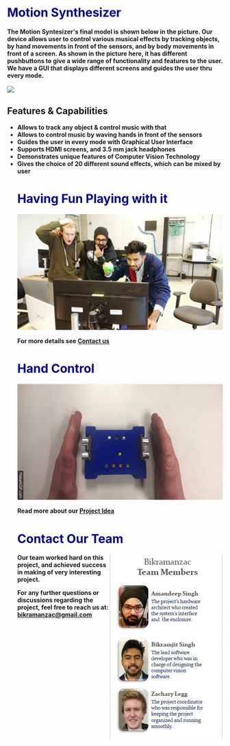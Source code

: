 # <b> <font color ="darkblue"> Motion Synthesizer </font>

<b> The Motion Syntesizer's final model is shown below in the picture. Our device allows user to control various musical effects by tracking objects, by hand movements in front of the sensors, and by body movements in front of a screen. As shown in the picture here, it has different pushbuttons to give a wide range of functionality and features to the user. We have a GUI that displays different screens and guides the user thru every mode.
  
<img align="center" src="https://user-images.githubusercontent.com/33526358/33522751-d3f17ed4-d7a8-11e7-8151-aba70f0987b8.jpg">

## Features & Capabilities

 <ul>
  <b>  <li> Allows to track any object & control music with that </li>
  <b>  <li> Allows to control music by waving hands in front of the sensors </li>
  <b>  <li> Guides the user in every mode with Graphical User Interface </li>
  <b>  <li> Supports HDMI screens, and 3.5 mm jack headphones </li>
  <b>  <li> Demonstrates unique features of Computer Vision Technology </li>
  <b>  <li> Gives the choice of 20 different sound effects, which can be mixed by user </li> 
    

# <b> <font color ="darkblue">Having Fun Playing with it </font>
![Image](https://github.com/BikramanZac/Motion-Synthesizer-Project-/blob/master/Motion%20Excitement.jpg?raw=true)

For more details see <A href="#Contact">Contact us </A>

# <b> <font color ="darkblue">Hand Control </font>
![Image](https://github.com/BikramanZac/Motion-Synthesizer-Project-/blob/master/Ultra.gif?raw=true)

Read more about our [Project Idea](https://drive.google.com/file/d/0B2tSFq5bbGM1cGNRVUJWdVloNlk/view?usp=sharing)

# <b> <font color ="darkblue"> Contact Our Team </font>
  <a name="Contact"> </a>
<img align="right" src= "https://github.com/BikramanZac/Motion-Synthesizer-Project-/blob/master/team%20.JPG?raw=true">



<b> Our team worked hard on this project, and achieved success in making of very interesting project.
  
<b> For any further questions or discussions regarding the project, feel free to reach us at:
  bikramanzac@gmail.com 
  
  


